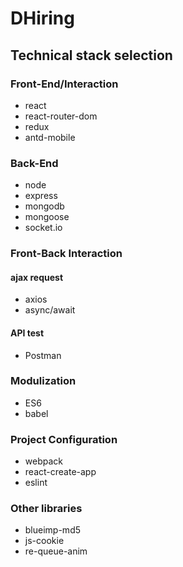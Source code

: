 # DHiring
## Technical stack selection
### Front-End/Interaction
- react
- react-router-dom
- redux
- antd-mobile
### Back-End
- node
- express
- mongodb
- mongoose
- socket.io
### Front-Back Interaction
#### ajax request
- axios
- async/await
#### API test
- Postman
### Modulization
- ES6
- babel
### Project Configuration
- webpack
- react-create-app
- eslint
### Other libraries
- blueimp-md5
- js-cookie
- re-queue-anim